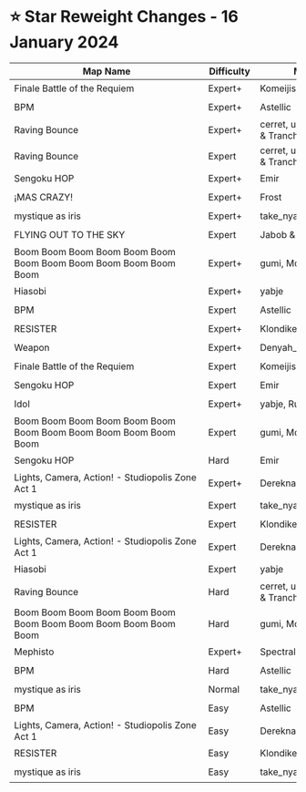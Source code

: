 # ⭐ Star Reweight Changes - 16 January 2024

| <div style="width:325px">Map Name</div> | <div style="width:75px">Difficulty</div> | <div style="width:200px">Mapper(s)</div> | <div style="width:175px">Star Rating Change</div> |
|-----|------------|-----------|---------------------------------------------------|
| Finale Battle of the Requiem | Expert+ | Komeijisan051 | ⭐ 11.11 → ⭐ 11.71 |
| BPM | Expert+ | Astellic | ⭐ 10.72 → ⭐ 10.69 |
| Raving Bounce | Expert+ | cerret, unluckyL, Aquaflee & Tranch | ⭐ 10.55 → ⭐ 10.38 |
| Raving Bounce | Expert | cerret, unluckyL, Aquaflee & Tranch | ⭐ 10.24 → ⭐ 10.65 |
| Sengoku HOP | Expert+ | Emir | ⭐ 10.18 → ⭐ 11.08 |
| ¡MAS CRAZY! | Expert+ | Frost | ⭐ 10.09 → ⭐ 9.72 |
| mystique as iris | Expert+ | take_nyan | ⭐ 9.82 → ⭐ 9.83 |
| FLYING OUT TO THE SKY | Expert | Jabob & Narwhal | ⭐ 9.65 → ⭐ 10.11 |
| Boom Boom Boom Boom Boom Boom Boom Boom Boom Boom Boom Boom Boom | Expert+ | gumi, Monstrosity & Luna | ⭐ 9.4 → ⭐ 9.09 |
| Hiasobi | Expert+ | yabje | ⭐ 9.03 → ⭐ 8.59 |
| BPM | Expert | Astellic | ⭐ 8.41 → ⭐ 7.89 |
| RESISTER | Expert+ | Klondike | ⭐ 8.02 → ⭐ 8.42 |
| Weapon | Expert+ | Denyah_ & shrado | ⭐ 7.91 → ⭐ 7.97 |
| Finale Battle of the Requiem | Expert | Komeijisan051 | ⭐ 7.88 → ⭐ 6.46 |
| Sengoku HOP | Expert | Emir | ⭐ 7.71 → ⭐ 8.24 |
| Idol | Expert+ | yabje, Rusty & Andy | ⭐ 7.18 → ⭐ 7.3 |
| Boom Boom Boom Boom Boom Boom Boom Boom Boom Boom Boom Boom Boom | Expert | gumi, Monstrosity & Luna | ⭐ 6.54 → ⭐ 6.0 |
| Sengoku HOP | Hard | Emir | ⭐ 6.37 → ⭐ 6.27 |
| Lights, Camera, Action! - Studiopolis Zone Act 1 | Expert+ | Dereknalox123 & Elecast | ⭐ 6.31 → ⭐ 7.17 |
| mystique as iris | Expert | take_nyan | ⭐ 6.09 → ⭐ 6.27 |
| RESISTER | Expert | Klondike | ⭐ 5.78 → ⭐ 5.81 |
| Lights, Camera, Action! - Studiopolis Zone Act 1 | Expert | Dereknalox123 & Elecast | ⭐ 5.68 → ⭐ 5.83 |
| Hiasobi | Expert | yabje | ⭐ 5.57 → ⭐ 5.62 |
| Raving Bounce | Hard | cerret, unluckyL, Aquaflee & Tranch | ⭐ 5.5 → ⭐ 5.82 |
| Boom Boom Boom Boom Boom Boom Boom Boom Boom Boom Boom Boom Boom | Hard | gumi, Monstrosity & Luna | ⭐ 5.14 → ⭐ 5.26 |
| Mephisto | Expert+ | Spectral | ⭐ 4.53 → ⭐ 4.88 |
| BPM | Hard | Astellic | ⭐ 4.19 → ⭐ 4.35 |
| mystique as iris | Normal | take_nyan | ⭐ 3.39 → ⭐ 3.44 |
| BPM | Easy | Astellic | ⭐ 3.21 → ⭐ 3.46 |
| Lights, Camera, Action! - Studiopolis Zone Act 1 | Easy | Dereknalox123 & Elecast | ⭐ 3.14 → ⭐ 3.42 |
| RESISTER | Easy | Klondike | ⭐ 3.1 → ⭐ 3.85 |
| mystique as iris | Easy | take_nyan | ⭐ 2.97 → ⭐ 3.18 |